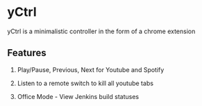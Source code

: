 # yCtrl

yCtrl is a minimalistic controller in the form of a chrome extension

## Features

1. Play/Pause, Previous, Next for Youtube and Spotify

2. Listen to a remote switch to kill all youtube tabs

3. Office Mode - View Jenkins build statuses